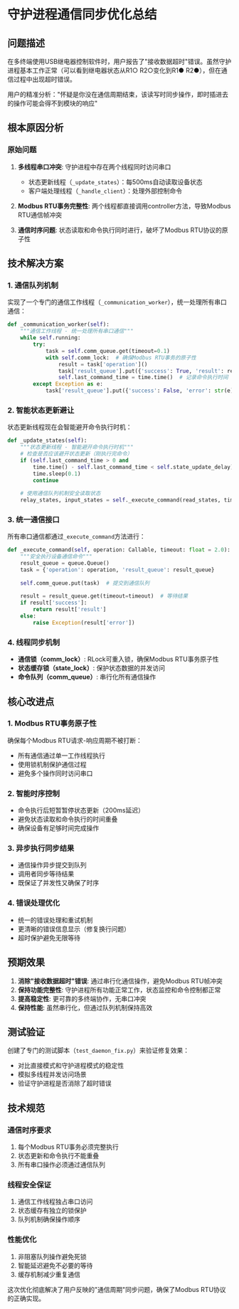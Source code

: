 # 守护进程通信同步优化总结

## 问题描述

在多终端使用USB继电器控制软件时，用户报告了"接收数据超时"错误。虽然守护进程基本工作正常（可以看到继电器状态从R1○ R2○变化到R1● R2●），但在通信过程中出现超时错误。

用户的精准分析："怀疑是你没在通信周期结束，该读写时同步操作，即时插进去的操作可能会得不到模块的响应"

## 根本原因分析

### 原始问题
1. **多线程串口冲突**: 守护进程中存在两个线程同时访问串口
   - 状态更新线程（`_update_states`）：每500ms自动读取设备状态
   - 客户端处理线程（`_handle_client`）：处理外部控制命令

2. **Modbus RTU事务完整性**: 两个线程都直接调用controller方法，导致Modbus RTU通信帧冲突

3. **通信时序问题**: 状态读取和命令执行同时进行，破坏了Modbus RTU协议的原子性

## 技术解决方案

### 1. 通信队列机制
实现了一个专门的通信工作线程（`_communication_worker`），统一处理所有串口通信：

```python
def _communication_worker(self):
    """通信工作线程 - 统一处理所有串口通信"""
    while self.running:
        try:
            task = self.comm_queue.get(timeout=0.1)
            with self.comm_lock:  # 确保Modbus RTU事务的原子性
                result = task['operation']()
                task['result_queue'].put({'success': True, 'result': result})
                self.last_command_time = time.time()  # 记录命令执行时间
        except Exception as e:
            task['result_queue'].put({'success': False, 'error': str(e)})
```

### 2. 智能状态更新避让
状态更新线程现在会智能避开命令执行时机：

```python
def _update_states(self):
    """状态更新线程 - 智能避开命令执行时机"""
    # 检查是否应该避开状态更新（刚执行完命令）
    if (self.last_command_time > 0 and 
        time.time() - self.last_command_time < self.state_update_delay):
        time.sleep(0.1)
        continue
    
    # 使用通信队列机制安全读取状态
    relay_states, input_states = self._execute_command(read_states, timeout=1.0)
```

### 3. 统一通信接口
所有串口通信都通过`_execute_command`方法进行：

```python
def _execute_command(self, operation: Callable, timeout: float = 2.0):
    """安全执行设备通信命令"""
    result_queue = queue.Queue()
    task = {'operation': operation, 'result_queue': result_queue}
    
    self.comm_queue.put(task)  # 提交到通信队列
    
    result = result_queue.get(timeout=timeout)  # 等待结果
    if result['success']:
        return result['result']
    else:
        raise Exception(result['error'])
```

### 4. 线程同步机制
- **通信锁（comm_lock）**: RLock可重入锁，确保Modbus RTU事务原子性
- **状态缓存锁（state_lock）**: 保护状态数据的并发访问
- **命令队列（comm_queue）**: 串行化所有通信操作

## 核心改进点

### 1. Modbus RTU事务原子性
确保每个Modbus RTU请求-响应周期不被打断：
- 所有通信通过单一工作线程执行
- 使用锁机制保护通信过程
- 避免多个操作同时访问串口

### 2. 智能时序控制
- 命令执行后短暂暂停状态更新（200ms延迟）
- 避免状态读取和命令执行的时间重叠
- 确保设备有足够时间完成操作

### 3. 异步执行同步结果
- 通信操作异步提交到队列
- 调用者同步等待结果
- 既保证了并发性又确保了时序

### 4. 错误处理优化
- 统一的错误处理和重试机制
- 更清晰的错误信息显示（修复换行问题）
- 超时保护避免无限等待

## 预期效果

1. **消除"接收数据超时"错误**: 通过串行化通信操作，避免Modbus RTU帧冲突
2. **保持功能完整性**: 守护进程所有功能正常工作，状态监控和命令控制都正常
3. **提高稳定性**: 更可靠的多终端协作，无串口冲突
4. **保持性能**: 虽然串行化，但通过队列机制保持高效

## 测试验证

创建了专门的测试脚本（`test_daemon_fix.py`）来验证修复效果：
- 对比直接模式和守护进程模式的稳定性
- 模拟多线程并发访问场景
- 验证守护进程是否消除了超时错误

## 技术规范

### 通信时序要求
1. 每个Modbus RTU事务必须完整执行
2. 状态更新和命令执行不能重叠
3. 所有串口操作必须通过通信队列

### 线程安全保证
1. 通信工作线程独占串口访问
2. 状态缓存有独立的锁保护
3. 队列机制确保操作顺序

### 性能优化
1. 非阻塞队列操作避免死锁
2. 智能延迟避免不必要的等待
3. 缓存机制减少重复通信

这次优化彻底解决了用户反映的"通信周期"同步问题，确保了Modbus RTU协议的正确实现。
